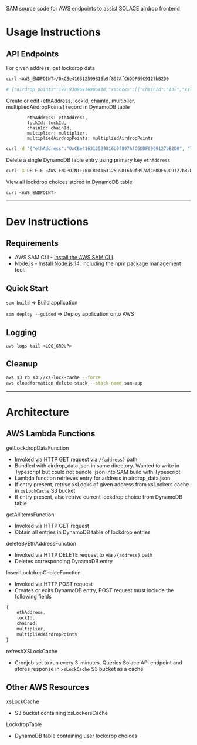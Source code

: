 SAM source code for AWS endpoints to assist SOLACE airdrop frontend

# Usage Instructions

## API Endpoints

For given address, get lockdrop data

```bash
curl <AWS_ENDPOINT>/0xCBe416312599816b9f897AfC6DDF69C9127bB2D0

# {"airdrop_points":192.93096916906418,"xsLocks":[{"chainId":"137","xslockID":"256","amount":"9216418705163574941","end":"1650273249","multiplier":1},{"chainId":"137","xslockID":"257","amount":"20000000000000000000","end":"1775811567","multiplier":8.629703589626587}],"lockdrop_choice":[]}
```

Create or edit {ethAddress, lockId, chainId, multiplier, multipliedAirdropPoints} record in DynamoDB table

            ethAddress: ethAddress, 
            lockId: lockId, 
            chainId: chainId,
            multiplier: multiplier,
            multipliedAirdropPoints: multipliedAirdropPoints

```bash
curl -d '{"ethAddress":"0xCBe416312599816b9f897AfC6DDF69C9127bB2D0", "lockId":"1", "chainId":"1", "multiplier": "2.1", "multipliedAirdropPoints": "200000"}' -H "Content-Type: application/json" -X POST <AWS_ENDPOINT>
```

Delete a single DynamoDB table entry using primary key `ethAddress`

```bash
curl -X DELETE <AWS_ENDPOINT>/0xCBe416312599816b9f897AfC6DDF69C9127bB2D0
```

View all lockdrop choices stored in DynamoDB table

```bash
curl <AWS_ENDPOINT>
```

---

# Dev Instructions

## Requirements

* AWS SAM CLI - [Install the AWS SAM CLI](https://docs.aws.amazon.com/serverless-application-model/latest/developerguide/serverless-sam-cli-install.html).
* Node.js - [Install Node.js 14](https://nodejs.org/en/), including the npm package management tool.

## Quick Start

`sam build` => Build application

`sam deploy --guided` => Deploy application onto AWS

## Logging

`aws logs tail <LOG_GROUP>`

## Cleanup

```bash
aws s3 rb s3://xs-lock-cache --force
aws cloudformation delete-stack --stack-name sam-app
```

---

# Architecture

## AWS Lambda Functions

getLockdropDataFunction
- Invoked via HTTP GET request via `/{address}` path
- Bundled with airdrop_data.json in same directory. Wanted to write in Typescript but could not bundle .json into SAM build with Typescript
- Lambda function retrieves entry for address in airdrop_data.json
- If entry present, retrive xsLocks of given address from xsLockers cache in `xsLockCache` S3 bucket
- If entry present, also retrive current lockdrop choice from DynamoDB table

getAllItemsFunction
- Invoked via HTTP GET request
- Obtain all entries in DynamoDB table of lockdrop entries

deleteByEthAddressFunction
- Invoked via HTTP DELETE request to via `/{address}` path
- Deletes corresponding DynamoDB entry

InsertLockdropChoiceFunction
- Invoked via HTTP POST request
- Creates or edits DynamoDB entry, POST request must include the following fields
```js
{
    ethAddress,
    lockId,
    chainId,
    multiplier,
    multipliedAirdropPoints
}
```

refreshXSLockCache
- Cronjob set to run every 3-minutes. Queries Solace API endpoint and stores response in `xsLockCache` S3 bucket as a cache

## Other AWS Resources

xsLockCache
- S3 bucket containing xsLockersCache

LockdropTable
- DynamoDB table containing user lockdrop choices